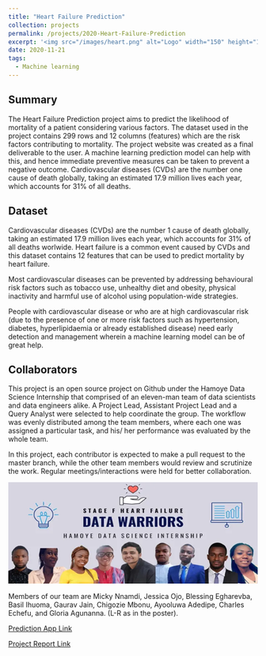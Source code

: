 ```yaml
---
title: "Heart Failure Prediction"
collection: projects
permalink: /projects/2020-Heart-Failure-Prediction
excerpt: '<img src="/images/heart.png" alt="Logo" width="150" height="100" /> Open Source Project for Hamoye Technologies'
date: 2020-11-21
tags:
  - Machine learning
---
```


## Summary

The Heart Failure Prediction project aims to predict the likelihood of mortality of a patient considering various factors. The dataset used in the project contains 299 rows and 12 columns (features) which are the risk factors contributing to mortality. The project website was created as a final deliverable to the user. A machine learning prediction model can help with this, and hence immediate preventive measures can be taken to prevent a negative outcome. Cardiovascular diseases (CVDs) are the number one cause of death globally, taking an estimated 17.9 million lives each year, which accounts for 31% of all deaths.


## Dataset
Cardiovascular diseases (CVDs) are the number 1 cause of death globally, taking an estimated 17.9 million lives each year, which accounts for 31% of all deaths worlwide. Heart failure is a common event caused by CVDs and this dataset contains 12 features that can be used to predict mortality by heart failure.

Most cardiovascular diseases can be prevented by addressing behavioural risk factors such as tobacco use, unhealthy diet and obesity, physical inactivity and harmful use of alcohol using population-wide strategies.

People with cardiovascular disease or who are at high cardiovascular risk (due to the presence of one or more risk factors such as hypertension, diabetes, hyperlipidaemia or already established disease) need early detection and management wherein a machine learning model can be of great help.

## Collaborators
This project is an open source project on Github under the Hamoye Data Science Internship that comprised of an eleven-man team of data scientists and data engineers alike. A Project Lead, Assistant Project Lead and a Query Analyst were selected to help coordinate the group. The workflow was evenly distributed among the team members, where each one was assigned a particular task, and his/ her performance was evaluated by the whole team.

In this project, each contributor is expected to make a pull request to the master branch, while the other team members would review and scrutinize the work. Regular meetings/interactions were held for better collaboration.

<img src="/images/collaborators.png" alt="Normal"/> 

Members of our team are Micky Nnamdi, Jessica Ojo, Blessing Egharevba, Basil Ihuoma, Gaurav Jain, Chigozie Mbonu, Ayooluwa Adedipe, Charles Echefu, and Gloria Agunanna. (L-R as in the poster).

[Prediction App Link](https://sites.google.com/view/heart-failure-project/home)

[Project Report Link](https://medium.com/hamoye-blogs/heart-failure-prediction-271be48c97b4)
